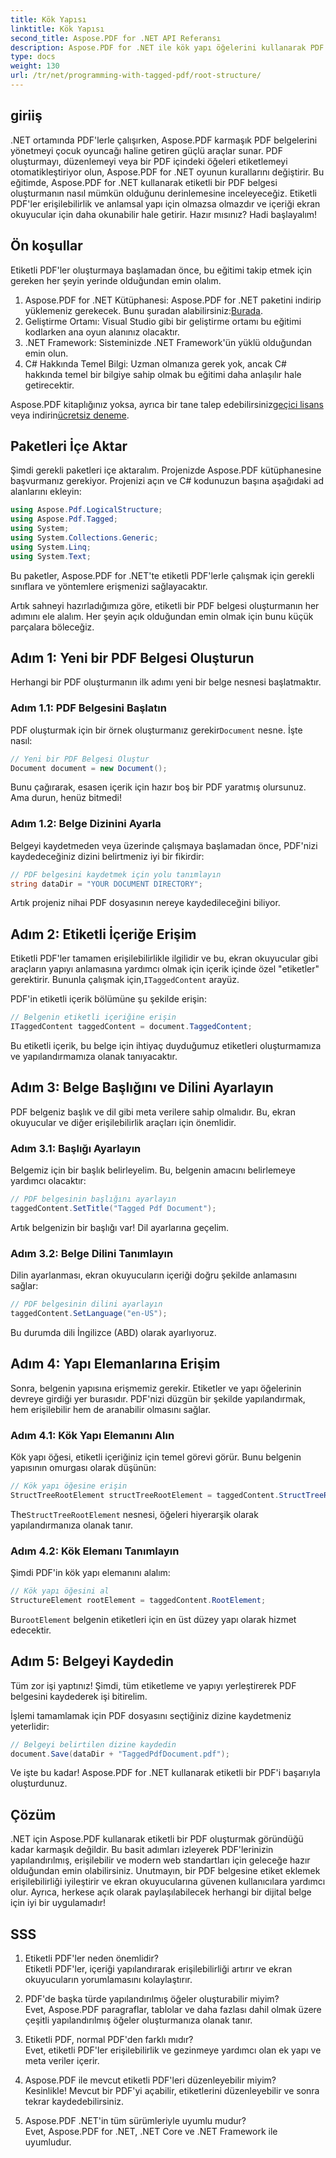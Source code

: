 ```yaml
---
title: Kök Yapısı
linktitle: Kök Yapısı
second_title: Aspose.PDF for .NET API Referansı
description: Aspose.PDF for .NET ile kök yapı öğelerini kullanarak PDF belgesinin köküne ve StructTreeRoot nesnesine erişmeye yönelik adım adım kılavuz.
type: docs
weight: 130
url: /tr/net/programming-with-tagged-pdf/root-structure/
---
```

## giriiş

.NET ortamında PDF'lerle çalışırken, Aspose.PDF karmaşık PDF belgelerini yönetmeyi çocuk oyuncağı haline getiren güçlü araçlar sunar. PDF oluşturmayı, düzenlemeyi veya bir PDF içindeki öğeleri etiketlemeyi otomatikleştiriyor olun, Aspose.PDF for .NET oyunun kurallarını değiştirir. Bu eğitimde, Aspose.PDF for .NET kullanarak etiketli bir PDF belgesi oluşturmanın nasıl mümkün olduğunu derinlemesine inceleyeceğiz. Etiketli PDF'ler erişilebilirlik ve anlamsal yapı için olmazsa olmazdır ve içeriği ekran okuyucular için daha okunabilir hale getirir. Hazır mısınız? Hadi başlayalım!

## Ön koşullar

Etiketli PDF'ler oluşturmaya başlamadan önce, bu eğitimi takip etmek için gereken her şeyin yerinde olduğundan emin olalım.

1.  Aspose.PDF for .NET Kütüphanesi: Aspose.PDF for .NET paketini indirip yüklemeniz gerekecek. Bunu şuradan alabilirsiniz:[Burada](https://releases.aspose.com/pdf/net/).
2. Geliştirme Ortamı: Visual Studio gibi bir geliştirme ortamı bu eğitimi kodlarken ana oyun alanınız olacaktır.
3. .NET Framework: Sisteminizde .NET Framework'ün yüklü olduğundan emin olun.
4. C# Hakkında Temel Bilgi: Uzman olmanıza gerek yok, ancak C# hakkında temel bir bilgiye sahip olmak bu eğitimi daha anlaşılır hale getirecektir.

 Aspose.PDF kitaplığınız yoksa, ayrıca bir tane talep edebilirsiniz[geçici lisans](https://purchase.aspose.com/temporary-license/) veya indirin[ücretsiz deneme](https://releases.aspose.com/).

## Paketleri İçe Aktar

Şimdi gerekli paketleri içe aktaralım. Projenizde Aspose.PDF kütüphanesine başvurmanız gerekiyor. Projenizi açın ve C# kodunuzun başına aşağıdaki ad alanlarını ekleyin:

```csharp
using Aspose.Pdf.LogicalStructure;
using Aspose.Pdf.Tagged;
using System;
using System.Collections.Generic;
using System.Linq;
using System.Text;
```

Bu paketler, Aspose.PDF for .NET'te etiketli PDF'lerle çalışmak için gerekli sınıflara ve yöntemlere erişmenizi sağlayacaktır.

Artık sahneyi hazırladığımıza göre, etiketli bir PDF belgesi oluşturmanın her adımını ele alalım. Her şeyin açık olduğundan emin olmak için bunu küçük parçalara böleceğiz.

## Adım 1: Yeni bir PDF Belgesi Oluşturun

Herhangi bir PDF oluşturmanın ilk adımı yeni bir belge nesnesi başlatmaktır.

### Adım 1.1: PDF Belgesini Başlatın
 PDF oluşturmak için bir örnek oluşturmanız gerekir`Document` nesne. İşte nasıl:

```csharp
// Yeni bir PDF Belgesi Oluştur
Document document = new Document();
```

Bunu çağırarak, esasen içerik için hazır boş bir PDF yaratmış olursunuz. Ama durun, henüz bitmedi!

### Adım 1.2: Belge Dizinini Ayarla
Belgeyi kaydetmeden veya üzerinde çalışmaya başlamadan önce, PDF'nizi kaydedeceğiniz dizini belirtmeniz iyi bir fikirdir:

```csharp
// PDF belgesini kaydetmek için yolu tanımlayın
string dataDir = "YOUR DOCUMENT DIRECTORY";
```

Artık projeniz nihai PDF dosyasının nereye kaydedileceğini biliyor.

## Adım 2: Etiketli İçeriğe Erişim

 Etiketli PDF'ler tamamen erişilebilirlikle ilgilidir ve bu, ekran okuyucular gibi araçların yapıyı anlamasına yardımcı olmak için içerik içinde özel "etiketler" gerektirir. Bununla çalışmak için,`ITaggedContent` arayüz.

PDF'in etiketli içerik bölümüne şu şekilde erişin:

```csharp
// Belgenin etiketli içeriğine erişin
ITaggedContent taggedContent = document.TaggedContent;
```

Bu etiketli içerik, bu belge için ihtiyaç duyduğumuz etiketleri oluşturmamıza ve yapılandırmamıza olanak tanıyacaktır.

## Adım 3: Belge Başlığını ve Dilini Ayarlayın

PDF belgeniz başlık ve dil gibi meta verilere sahip olmalıdır. Bu, ekran okuyucular ve diğer erişilebilirlik araçları için önemlidir.

### Adım 3.1: Başlığı Ayarlayın
Belgemiz için bir başlık belirleyelim. Bu, belgenin amacını belirlemeye yardımcı olacaktır:

```csharp
// PDF belgesinin başlığını ayarlayın
taggedContent.SetTitle("Tagged Pdf Document");
```

Artık belgenizin bir başlığı var! Dil ayarlarına geçelim.

### Adım 3.2: Belge Dilini Tanımlayın
Dilin ayarlanması, ekran okuyucuların içeriği doğru şekilde anlamasını sağlar:

```csharp
// PDF belgesinin dilini ayarlayın
taggedContent.SetLanguage("en-US");
```

Bu durumda dili İngilizce (ABD) olarak ayarlıyoruz.

## Adım 4: Yapı Elemanlarına Erişim

Sonra, belgenin yapısına erişmemiz gerekir. Etiketler ve yapı öğelerinin devreye girdiği yer burasıdır. PDF'nizi düzgün bir şekilde yapılandırmak, hem erişilebilir hem de aranabilir olmasını sağlar.

### Adım 4.1: Kök Yapı Elemanını Alın
Kök yapı öğesi, etiketli içeriğiniz için temel görevi görür. Bunu belgenin yapısının omurgası olarak düşünün:

```csharp
// Kök yapı öğesine erişin
StructTreeRootElement structTreeRootElement = taggedContent.StructTreeRootElement;
```

 The`StructTreeRootElement` nesnesi, öğeleri hiyerarşik olarak yapılandırmanıza olanak tanır.

### Adım 4.2: Kök Elemanı Tanımlayın
Şimdi PDF'in kök yapı elemanını alalım:

```csharp
// Kök yapı öğesini al
StructureElement rootElement = taggedContent.RootElement;
```

 Bu`rootElement` belgenin etiketleri için en üst düzey yapı olarak hizmet edecektir.

## Adım 5: Belgeyi Kaydedin

Tüm zor işi yaptınız! Şimdi, tüm etiketleme ve yapıyı yerleştirerek PDF belgesini kaydederek işi bitirelim.

İşlemi tamamlamak için PDF dosyasını seçtiğiniz dizine kaydetmeniz yeterlidir:

```csharp
// Belgeyi belirtilen dizine kaydedin
document.Save(dataDir + "TaggedPdfDocument.pdf");
```

Ve işte bu kadar! Aspose.PDF for .NET kullanarak etiketli bir PDF'i başarıyla oluşturdunuz. 

## Çözüm

.NET için Aspose.PDF kullanarak etiketli bir PDF oluşturmak göründüğü kadar karmaşık değildir. Bu basit adımları izleyerek PDF'lerinizin yapılandırılmış, erişilebilir ve modern web standartları için geleceğe hazır olduğundan emin olabilirsiniz. Unutmayın, bir PDF belgesine etiket eklemek erişilebilirliği iyileştirir ve ekran okuyucularına güvenen kullanıcılara yardımcı olur. Ayrıca, herkese açık olarak paylaşılabilecek herhangi bir dijital belge için iyi bir uygulamadır!

## SSS

1. Etiketli PDF'ler neden önemlidir?  
   Etiketli PDF'ler, içeriği yapılandırarak erişilebilirliği artırır ve ekran okuyucuların yorumlamasını kolaylaştırır.

2. PDF'de başka türde yapılandırılmış öğeler oluşturabilir miyim?  
   Evet, Aspose.PDF paragraflar, tablolar ve daha fazlası dahil olmak üzere çeşitli yapılandırılmış öğeler oluşturmanıza olanak tanır.

3. Etiketli PDF, normal PDF'den farklı mıdır?  
   Evet, etiketli PDF'ler erişilebilirlik ve gezinmeye yardımcı olan ek yapı ve meta veriler içerir.

4. Aspose.PDF ile mevcut etiketli PDF'leri düzenleyebilir miyim?  
   Kesinlikle! Mevcut bir PDF'yi açabilir, etiketlerini düzenleyebilir ve sonra tekrar kaydedebilirsiniz.

5. Aspose.PDF .NET'in tüm sürümleriyle uyumlu mudur?  
   Evet, Aspose.PDF for .NET, .NET Core ve .NET Framework ile uyumludur.